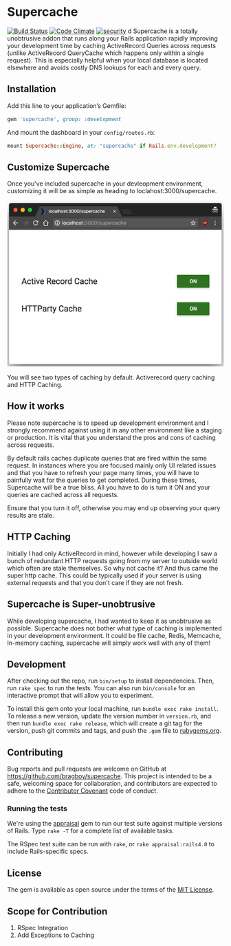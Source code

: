 # Supercache

[![Build Status](https://travis-ci.org/bragboy/supercache.svg?branch=master)](https://travis-ci.org/bragboy/supercache)
[![Code Climate](https://codeclimate.com/github/bragboy/supercache/badges/gpa.svg)](https://codeclimate.com/github/bragboy/supercache)
[![security](https://hakiri.io/github/bragboy/supercache/master.svg)](https://hakiri.io/github/bragboy/supercache/master)
d
Supercache is a totally unobtrusive addon that runs along your Rails application rapidly improving your development time by caching ActiveRecord Queries across requests (unlike ActiveRecord QueryCache which happens only within a single request). This is especially helpful when your local database is located elsewhere and avoids costly DNS lookups for each and every query.

## Installation

Add this line to your application’s Gemfile:

```ruby
gem 'supercache', group: :development
```

And mount the dashboard in your `config/routes.rb`:

```ruby
mount Supercache::Engine, at: "supercache" if Rails.env.development?
```

## Customize Supercache

Once you've included supercache in your devleopment environment, customizing it will be as simple as heading to loclahost:3000/supercache.

![Screenshot](wiki/screenshot.png)

You will see two types of caching by default. Activerecord query caching and HTTP Caching. 

## How it works

Please note supercache is to speed up development environment and I strongly recommend against using it in any other environment like a staging or production. It is vital that you understand the pros and cons of caching across requests. 

By default rails caches duplicate queries that are fired within the same request. In instances where you are focused mainly only UI related issues and that you have to refresh your page many times, you will have to painfully wait for the queries to get completed. During these times, Supercache will be a true bliss. All you have to do is turn it ON and your queries are cached across all requests.

Ensure that you turn it off, otherwise you may end up observing your query results are stale. 

## HTTP Caching

Initially I had only ActiveRecord in mind, however while developing I saw a bunch of redundant HTTP requests going from my server to outside world which often are stale themselves. So why not cache it? And thus came the super http cache. This could be typically used if your server is using external requests and that you don't care if they are not fresh.

## Supercache is Super-unobtrusive

While developing supercache, I had wanted to keep it as unobtrusive as possible. Supercache does not bother what type of caching is implemented in your development environment. It could be file cache, Redis, Memcache, In-memory caching, supercache will simply work well with any of them!

## Development

After checking out the repo, run `bin/setup` to install dependencies. Then, run `rake spec` to run the tests. You can also run `bin/console` for an interactive prompt that will allow you to experiment.

To install this gem onto your local machine, run `bundle exec rake install`. To release a new version, update the version number in `version.rb`, and then run `bundle exec rake release`, which will create a git tag for the version, push git commits and tags, and push the `.gem` file to [rubygems.org](https://rubygems.org).

## Contributing

Bug reports and pull requests are welcome on GitHub at https://github.com/bragboy/supercache. This project is intended to be a safe, welcoming space for collaboration, and contributors are expected to adhere to the [Contributor Covenant](http://contributor-covenant.org) code of conduct.

### Running the tests

We're using the
[appraisal](https://github.com/thoughtbot/appraisal) gem to run our test
suite against multiple versions of Rails. Type `rake -T` for a complete list of
available tasks.

The RSpec test suite can be run with `rake`, or
`rake appraisal:rails4.0` to include Rails-specific specs.

## License

The gem is available as open source under the terms of the [MIT License](http://opensource.org/licenses/MIT).

## Scope for Contribution

1. RSpec Integration
2. Add Exceptions to Caching
